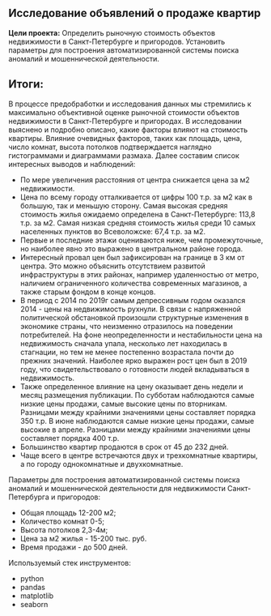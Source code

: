 
## Исследование объявлений о продаже квартир

**Цели проекта:** Определить рыночную стоимость объектов недвижимости в Санкт-Петербурге и пригородов. 
Установить параметры для построения автоматизированной системы поиска аномалий и мошеннической деятельности.

## Итоги:
В процессе предобработки и исследования данных мы стремились к максимально объективной оценке рыночной стоимости объектов недвижимости в Санкт-Петербурге и пригородах. 
В исследовании выяснено и подробно описано, какие факторы влияют на стоимость квартиры. 
Влияние очевидных факторов, таких как  площадь, цена, число комнат, высота потолков подтверждается наглядно гистограммами и диаграммами размаха. 
Далее составим список интересных выводов и наблюдений:

- По мере увеличения расстояния от центра снижается цена за м2 недвижимости.
- Цена по всему городу отталкивается от цифры 100 т.р. за м2 как в большую, так и меньшую сторону. Самая высокая средняя стоимость жилья ожидаемо определена в Санкт-Петербурге: 113,8 т.р. за м2. Самая низкая средняя стоимость жилья среди 10 самых населенных пунктов во Всеволожске: 67,4 т.р. за м2.
- Первые и последние этажи оцениваются ниже, чем промежуточные, но наиболее явно это выражено в центральном районе города.
- Интересный провал цен был зафиксирован на границе в 3 км от центра. Это можно объяснить отсутствием развитой инфраструктуры в этих районах, например удаленностью от метро, наличием ограниченного количества современных магазинов, а также старым фондом в конце концов.
- В период с 2014 по 2019г самым депрессивным годом оказался 2014 - цены на недвижимость рухнули. В связи с напряженной политической обстановкой произошли структурные изменения в экономике страны, что неизменно отразилось на поведении потребителей. На фоне неопределенности и нестабильности цена на недвижимость сначала упала, несколько лет находилась в стагнации, но тем не менее постепенно возрастала почти до прежних значений. Наиболее ярко выражен рост цен был в 2019 году, что свидетельствовало о готовности людей вкладываться в недвижимость.
- Также определенное влияние на цену оказывает день недели и месяц размещения публикации. По субботам наблюдаются самые низкие цены продажи, самые высокие цены по вторникам. Разницами между крайними значениями цены составляет порядка 350 т.р. В июне наблюдаются самые низкие цены продажи, самые высокие в апреле. Разницами между крайними значениями цены составляет порядка 400 т.р.
- Большинство квартир продаются в срок от 45 до 232 дней.
- Чаще всего в центре встречаются двух и трехкомнатные квартиры, а по городу однокомнатные и двухкомнатные.

Параметры для построения автоматизированной системы поиска аномалий и мошеннической деятельности для недвижимости Санкт-Петербурга и пригородов:
- Общая площадь 12-200 м2;
- Количество комнат 0-5;
- Высота потолков 2,3-4м;
- Цена за м2 жилья - 15-200 тыс. руб.
- Время продажи - до 500 дней.

Используемый стек инструментов:

- python
- pandas
- matplotlib
- seaborn
